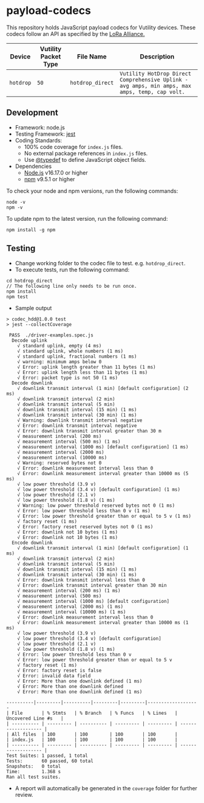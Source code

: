 # payload-codecs

This repository holds JavaScript payload codecs for Vutility devices. These codecs follow an API as specified by the [LoRa Alliance.](https://resources.lora-alliance.org/document/ts013-1-0-0-payload-codec-api)

| Device | Vutility Packet Type |  File Name | Description |
| --- | --- | --- | --- |
| `hotdrop` |  `50` | `hotdrop_direct` | `Vutility HotDrop Direct Comprehensive Uplink - avg amps, min amps, max amps, temp, cap volt.` |

## Development
 - Framework: node.js
 - Testing Framework: [jest](https://jestjs.io/)
 - Coding Standards:
    - 100% code coverage for `index.js` files.
    - No external package references in `index.js` files.
    - Use [@typedef](https://jsdoc.app/tags-typedef.html) to define JavaScript object fields.
 - Dependencies
    - [Node.js](https://nodejs.org/en/download) v16.17.0 or higher
    - [npm](https://docs.npmjs.com/downloading-and-installing-node-js-and-npm) v9.5.1 or higher

To check your node and npm versions, run the following commands:

```
node -v
npm -v
```

To update npm to the latest version, run the following command:

```
npm install -g npm
```

## Testing

- Change working folder to the codec file to test. e.g. `hotdrop_direct`.
- To execute tests, run the following command:

```
cd hotdrop_direct
// The following line only needs to be run once.
npm install
npm test
```

- Sample output

```
> codec_hdd@1.0.0 test
> jest --collectCoverage

 PASS  ./driver-examples.spec.js
  Decode uplink
    √ standard uplink, empty (4 ms)
    √ standard uplink, whole numbers (1 ms)
    √ standard uplink, fractional numbers (1 ms)
    √ warning: minimum amps below 0
    √ Error: uplink length greater than 11 bytes (1 ms)
    √ Error: uplink length less than 11 bytes (1 ms)
    √ Error: packet type is not 50 (1 ms)
  Decode downlink
    √ downlink transmit interval (1 min) [default configuration] (2 ms)
    √ downlink transmit interval (2 min)
    √ downlink transmit interval (5 min)
    √ downlink transmit interval (15 min) (1 ms)
    √ downlink transmit interval (30 min) (1 ms)
    √ Warning: downlink transmit interval negative
    √ Error: downlink transmit interval negative
    √ Error: downlink transmit interval greater than 30 m
    √ measurement interval (200 ms)
    √ measurement interval (500 ms) (1 ms)
    √ measurement interval (1000 ms) [default configuration] (1 ms)
    √ measurement interval (2000 ms)
    √ measurement interval (10000 ms)
    √ Warning: reserved bytes not 0
    √ Error: downlink measurement interval less than 0
    √ Error: downlink measurement interval greater than 10000 ms (5 ms)
    √ low power threshold (3.9 v)
    √ low power threshold (3.4 v) [default configuration] (1 ms)
    √ low power threshold (2.1 v)
    √ low power threshold (1.8 v) (1 ms)
    √ Warning: low power threshold reserved bytes not 0 (1 ms)
    √ Error: low power threshold less than 0 v (1 ms)
    √ Error: low power threshold greater than or equal to 5 v (1 ms)
    √ factory reset (1 ms)
    √ Error: factory reset reserved bytes not 0 (1 ms)
    √ Error: downlink not 10 bytes (1 ms)
    √ Error: downlink not 10 bytes (1 ms)
  Encode downlink
    √ downlink transmit interval (1 min) [default configuration] (1 ms)
    √ downlink transmit interval (2 min)
    √ downlink transmit interval (5 min)
    √ downlink transmit interval (15 min) (1 ms)
    √ downlink transmit interval (30 min) (1 ms)
    √ Error: downlink transmit interval less than 0
    √ Error: downlink transmit interval greater than 30 min
    √ measurement interval (200 ms) (1 ms)
    √ measurement interval (500 ms)
    √ measurement interval (1000 ms) [default configuration]
    √ measurement interval (2000 ms) (1 ms)
    √ measurement interval (10000 ms) (1 ms)
    √ Error: downlink measurement interval less than 0
    √ Error: downlink measurement interval greater than 10000 ms (1 ms)
    √ low power threshold (3.9 v)
    √ low power threshold (3.4 v) [default configuration]
    √ low power threshold (2.1 v)
    √ low power threshold (1.8 v) (1 ms)
    √ Error: low power threshold less than 0 v
    √ Error: low power threshold greater than or equal to 5 v
    √ factory reset (1 ms)
    √ Error: factory reset is false
    √ Error: invalid data field
    √ Error: More than one downlink defined (1 ms)
    √ Error: More than one downlink defined
    √ Error: More than one downlink defined (1 ms)

----------|---------|----------|---------|---------|-------------------
| File       | % Stmts   | % Branch   | % Funcs   | % Lines   | Uncovered Line #s   |
| ---------- | --------- | ---------- | --------- | --------- | ------------------- |
| All files  | 100       | 100        | 100       | 100       |
| index.js   | 100       | 100        | 100       | 100       |
| ---------- | --------- | ---------- | --------- | --------- | ------------------- |
Test Suites: 1 passed, 1 total
Tests:       60 passed, 60 total
Snapshots:   0 total
Time:        1.368 s
Ran all test suites.
```

- A report will automatically be generated in the `coverage` folder for further review.
